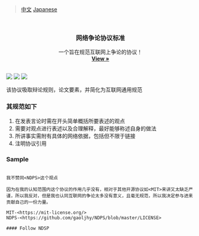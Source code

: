 > [中文](./README_zh.md)
> [Japanese](./README_ja.md)


<br />
<p align="center">
  
  <h3 align="center">网络争论协议标准</h3>

  <p align="center">
    一个旨在规范互联网上争论的协议！
    <br />
    <a href="https://github.com/gaoljhy/NDPS/blob/master/LICENSE"><strong>View »</strong></a>
    <br />
    <br />
  </p>
</p>

<!-- [![Contributors][contributors-shield]][contributors-url]
[![Forks][forks-shield]][forks-url]
[![Stargazers][stars-shield]][stars-url]
[![Issues][issues-shield]][issues-url]
[![NDPS License][license-shield]][license-url] -->

![](https://img.shields.io/github/stars/gaoljhy/NDPS.svg) 
![](https://img.shields.io/github/forks/gaoljhy/NDPS.svg) 
![](https://img.shields.io/github/issues/gaoljhy/NDPS.svg) 



该协议吸取辩论规则，论文要素，并简化为互联网通用规范

### 其规范如下

1. 在发表言论时需在开头简单概括所要表述的观点
2. 需要对观点进行表述以及合理解释，最好能够称述自身的做法
3. 所讲事实需附有具体的网络依据，包括但不限于链接
4. 注明协议引用

### Sample

```

我不赞同<NDPS>这个观点

因为在我的认知范围内这个协议的作用几乎没有，相对于其他开源协议如<MIT>来讲又太缺乏严谨，所以我反对，但是我也认同互联网的争论太多没有意义，且毫无规范，所以我决定参与进来贡献自己的一份力量。

MIT-<https://mit-license.org/>
NDPS-<https://github.com/gaoljhy/NDPS/blob/master/LICENSE>

#### Follow NDSP

```

